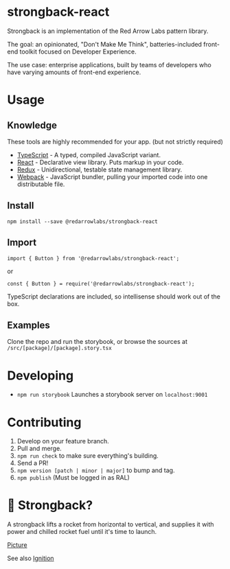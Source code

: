 # strongback-react
Strongback is an implementation of the Red Arrow Labs pattern library.

The goal: an opinionated, "Don't Make Me Think", batteries-included front-end 
toolkit focused on Developer Experience.

The use case: enterprise applications, built by teams of developers who
have varying amounts of front-end experience.

# Usage
## Knowledge
These tools are highly recommended for your app. (but not strictly required)
- [TypeScript](www.typescriptlang.org) - A typed, compiled JavaScript variant.
- [React](https://facebook.github.io/react/) - Declarative view library. Puts markup in your code.
- [Redux](https://github.com/reactjs/redux) - Unidirectional, testable state management library.
- [Webpack](http://webpack.github.io/docs/) - JavaScript bundler, pulling your imported code into one distributable file.

## Install
`npm install --save @redarrowlabs/strongback-react`
## Import
`import { Button } from '@redarrowlabs/strongback-react';`

or

`const { Button } = require('@redarrowlabs/strongback-react');`

TypeScript declarations are included, so intellisense should work
out of the box. 

## Examples
Clone the repo and run the storybook, 
or browse the sources at `/src/[package]/[package].story.tsx`

# Developing
- `npm run storybook` Launches a storybook server on `localhost:9001`

# Contributing
1. Develop on your feature branch.
1. Pull and merge.
1. `npm run check` to make sure everything's building.
1. Send a PR!
1. `npm version [patch | minor | major]` to bump and tag.
1. `npm publish` (Must be logged in as RAL)

# 🙋 Strongback?
A strongback lifts a rocket from horizontal to vertical, and supplies it with 
power and chilled rocket fuel until it's time to launch.

[Picture](http://www.spacex.com/sites/spacex/files/crs-3_staticfire.jpg)

See also [Ignition](https://github.com/redarrowlabs/ignition)